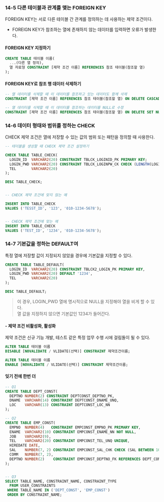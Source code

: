 ### 14-5 다른 테이블과 관계를 맺는 FOREIGN KEY
FOREIGN KEY는 서로 다른 테이블 간 관계를 정의하는 데 사용하는 제약 조건이다.    
- FOREIGN KEY가 참조하는 열에 존재하지 않는 데이터를 입력하면 오류가 발생한다.   

#### FOREIGN KEY 지정하기
```sql
CREATE TABLE 테이블 이름(
  ...(다른 열 정의),
  열 자료형 CONSTRAINT [제약 조건 이름] REFERENCES 참조 테이블(참조할 열)
);
```

#### FOREIGN KEY로 참조 행 데이터 삭제하기 
```sql
-- 열 데이터를 삭제할 때 이 데이터를 참조하고 있는 데이터도 함께 삭제
CONSTRAINT [제약 조건 이름] REFERENCES 참조 테이블(참조할 열) ON DELETE CASCADE;

-- 열 데이터를 삭제할 때 이 데이터를 참조하는 데이터를 NULL로 수정
CONSTRAINT [제약 조건 이름] REFERENCES 참조 테이블(참조할 열) ON DELETE SET NULL; 
```

### 14-6 데이터 형태와 범위를 정하는 CHECK
CHECK 제약 조건은 열에 저장할 수 있는 값의 범위 또는 패턴을 정의할 때 사용한다.    
```sql
-- 테이블을 생성할 때 CHECK 제약 조건 설정하기

CHECK TABLE TABLE_CHECK(
  LOGIN_ID  VARCHAR2(20) CONSTRAINT TBLCK_LOGINID_PK PRIMARY KEY;
  LOGIN_PWD VARCHAR2(20) CONSTRAINT TBLCK_LOGINPW_CK CHECK (LENGTH(LOGIN_PWD) > 3),
  TEL       VARCHAR2(20)
);

DESC TABLE_CHECK;


-- CHECK 제약 조건에 맞지 않는 예

INSERT INTO TABLE_CHECK
VALUES ('TESST_ID', '123', '010-1234-5678');


-- CHECK 제약 조건에 맞는 예
INSERT INTO TABLE_CHECK
VALUES ('TEST_ID', '1234', '010-1234-5678');
```

### 14-7 기본값을 정하는 DEFAULT여
특정 열에 저장할 값이 지정되지 않았을 경우에 기본값을 지정할 수 있다.    
```sql
CREATE TABLE TABLE_DEFAULT(
  LOGIN_ID  VARCHAR2(20) CONSTRAINT TBLCK2_LOGIN_PK PRIMARY KEY,
  LOGIN_PWD VARCHAR2(20) DEFAULT '1234',
  TEL       VARCHAR2(20)
);

DESC TABLE_DEFAULT;
```

> 이 경우, LOGIN_PWD 열에 명시적으로 NULL을 지정해야 열을 비게 할 수 있다.       
> 열 값을 지정하지 않으면 기본값인 1234가 들어간다.    
       
#### - 제약 조건 비활성화, 활성화
제약 조건은 신규 기능 개발, 테스트 같은 특정 업무 수행 시에 걸림돌이 될 수 있다.    
```sql
ALTER TABLE 테이블 이름
DISABLE [NOVALIDATE / VLIDATE(선택)] CONSTRAINT 제약조건이름;

ALTER TABLE 테이블 이름
ENABLE [NOVALIDATE / VLIDATE(선택)] CONSTRAINT 제약조건이름;
```
       
#### 잊기 전에 한번 더
```sql
-- Q1
CREATE TABLE DEPT_CONST(
  DEPTNO NUMBER(2) CONSTRAINT DEPTCONST_DEPTNO_PK,
  DNAME  VARCHAR(14) CONSTRAINT DEPTCONST_DNAME_UNQ,
  LOC    VARCHAR(13) CONSTRAINT DEPTCONST_LOC_NN
);

-- Q2
CREATE TABLE EMP_CONST(
  EMPNO  NUMBER(4)   CONSTRAINT EMPCONST_EMPNO_PK PRIMARY KEY,
  ENAME  VARCHAR2(10) CONSTRAINT EMPCONST_ENAME_NN NOT NULL,
  JOB    VARCHAR2(9),
  TEL    VARCHAR2(20) CONSTRAINT EMPCONST_TEL_UNQ UNIQUE,
  HIREDATE DATE,
  SAL    NUMBER(7, 2) CONSTRAINT EMPCONST_SAL_CHK CHECK (SAL BETWEEN 1000 AND 9999),
  COMM   NUMBER(7, 2),
  DEPTNO NUMBER(2)    CONSTRAINT EMPCONST_DEPTNO_FK REFERENCES DEPT_CONST (DEPTNO)
);


-- Q3
SELECT TABLE_NAME, CONSTRAINT_NAME, CONSTRAINT_TYPE
  FROM USER_CONSTRAINTS
 WHERE TABLE_NAME IN ('DEPT_CONST', 'EMP_CONST')
 ORDER BY CONSTRAINT_NAME; 
```
